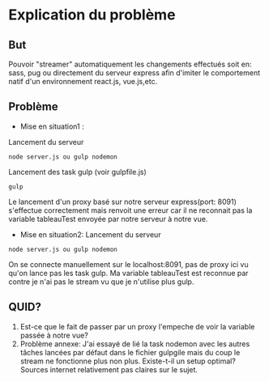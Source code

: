 # Explication du problème
## But
Pouvoir "streamer" automatiquement les changements effectués soit en: sass, pug ou directement du serveur express afin d'imiter le comportement natif d'un environnement react.js, vue.js,etc.

## Problème
* Mise en situation1 :

Lancement du serveur
```
node server.js ou gulp nodemon
```
Lancement des task gulp (voir gulpfile.js)

```
gulp
```
Le lancement d'un proxy basé sur notre serveur express(port: 8091) s'effectue correctement mais renvoit une erreur car il ne reconnait pas la variable tableauTest envoyée par notre serveur à notre vue.

* Mise en situation2:
Lancement du serveur
```
node server.js ou gulp nodemon
```
On se connecte manuellement sur le localhost:8091, pas de proxy ici vu qu'on lance pas les task gulp.
Ma variable tableauTest est reconnue par contre je n'ai pas le stream vu que je n'utilise plus gulp.

## QUID?
1. Est-ce que le fait de passer par un proxy l'empeche de voir la variable passée à notre vue?
2. Problème annexe: J'ai essayé de lié la task nodemon avec les autres tâches lancées par défaut dans le fichier gulpgile mais du coup le stream ne fonctionne plus non plus. 
Existe-t-il un setup optimal? Sources internet relativement pas claires sur le sujet.
